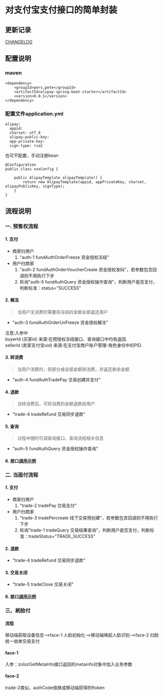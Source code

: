 # 对支付宝支付接口的简单封装

## 更新记录
[CHANGELOG](./CHANGELOG.MD)

## 配置说明
### maven
```
<dependency>
    <groupId>pers.pete</groupId>
    <artifactId>alipay-spring-boot-starter</artifactId>
    <version>0.0.1</version>
</dependency>
```

### 配置文件application.yml
```
alipay:
  appid: 
  charset: utf_8
  alipay-public-key: 
  app-private-key: 
  sign-type: rsa2
```
也可不配置，手动注册bean
```
@Configuration
public class xxxConfig {

    public AlipayTemplate alipayTemplate() {
        return new AlipayTemplate(appid, appPrivateKey, charset, alipayPublicKey, signType);
    }
}

```

## 流程说明
### 一. 预售权流程
#### 1. 支付
- 商家扫用户
  1. "auth-1 fundAuthOrderFreeze 资金授权冻结"
- 用户扫商家
  1. "auth-2 fundAuthOrderVoucherCreate 资金授权发码"，若参数包含回调则不用执行下步
  1. 轮询"auth-5 fundAuthQuery 资金授权操作查询"，判断用户是否支付，判断标准：status="SUCCESS"

#### 2. 解冻
> 当用户无消费时需要将冻结的金额全部返还用户 
- "auth-3 fundAuthOrderUnFreeze 资金授权解冻"

注意:入参中<br>
buyerId (买家id) 来源:在预授权冻结接口、查询接口中均有返回.<br>
sellerId (卖家支付宝uid) 来源:在支付宝商户账户管理-角色身份中的PID.

#### 3. 转消费
> 当用户消费时，将部分或全部金额转消费，并返还剩余金额
- "auth-4 fundAuthTradePay 交易创建并支付"

#### 4. 退款
> 当转消费后，可将消费的金额退款给用户
- "trade-4 tradeRefund 交易同步退款"

#### 5. 查询
> 过程中随时可调查询接口，查询流程相关信息
- "auth-5 fundAuthQuery 资金授权操作查询"

#### 6. 接口[调用示例](./FundAuthExample.MD)

### 二. 当面付流程
#### 1. 支付
- 商家扫用户
  1. "trade-2 tradePay 交易支付"
- 用户扫商家
  1. "trade-3 tradePercreate 线下交易预创建"，若参数包含回调则不用执行下步
  1. 轮询"trade-1 tradeQuery 交易结果查询"，判断用户是否支付，判断标准：tradeStatus="TRADE_SUCCESS"

#### 2. 退款
- "trade-4 tradeRefund 交易同步退款"

#### 3. 交易关闭
- "trade-5 tradeClose 交易关闭"

#### 6. 接口[调用示例](./TradeExample.MD)

### 三、刷脸付

#### 流程
移动端获取设备信息-->face-1 人脸初始化-->移动端唤起人脸识别-->face-2 扫脸统一收单交易支付

#### face-1
入参：zolozGetMetaInfo接口返回的metainfo对象中加入业务参数

#### face-2
trade-2类似，authCode值换成移动端获得的ftoken


